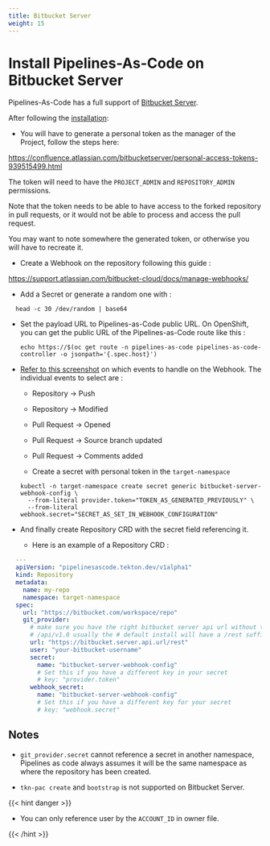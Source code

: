 ```yaml
---
title: Bitbucket Server
weight: 15
---
```

# Install Pipelines-As-Code on Bitbucket Server

Pipelines-As-Code has a full support of [Bitbucket
Server](https://www.atlassian.com/software/bitbucket/enterprise).

After following the [installation](/docs/install/installation):

* You will have to generate a personal token as the manager of the Project,
  follow the steps here:

<https://confluence.atlassian.com/bitbucketserver/personal-access-tokens-939515499.html>

The token will need to have the `PROJECT_ADMIN` and `REPOSITORY_ADMIN` permissions.

Note that the token needs to be able to have access to the forked repository in
pull requests, or it would not be able to process and access the pull request.

You may want to note somewhere the generated token, or otherwise you will have to
recreate it.

* Create a Webhook on the repository following this guide :

<https://support.atlassian.com/bitbucket-cloud/docs/manage-webhooks/>

* Add a Secret or generate a random one with :

```shell
  head -c 30 /dev/random | base64
```

* Set the payload URL to Pipelines-as-Code public URL. On OpenShift, you can get the
  public URL of the Pipelines-as-Code route like this :

  ```shell
  echo https://$(oc get route -n pipelines-as-code pipelines-as-code-controller -o jsonpath='{.spec.host}')
  ```

* [Refer to this screenshot](/images/bitbucket-server-create-webhook.png) on
  which events to handle on the Webhook. The individual events to select are :

  * Repository -> Push
  * Repository -> Modified
  * Pull Request -> Opened
  * Pull Request -> Source branch updated
  * Pull Request -> Comments added

  * Create a secret with personal token in the `target-namespace`

  ```shell
  kubectl -n target-namespace create secret generic bitbucket-server-webhook-config \
    --from-literal provider.token="TOKEN_AS_GENERATED_PREVIOUSLY" \
    --from-literal webhook.secret="SECRET_AS_SET_IN_WEBHOOK_CONFIGURATION"
  ```

* And finally create Repository CRD with the secret field referencing it.

  * Here is an example of a Repository CRD :

```yaml
  ---
  apiVersion: "pipelinesascode.tekton.dev/v1alpha1"
  kind: Repository
  metadata:
    name: my-repo
    namespace: target-namespace
  spec:
    url: "https://bitbucket.com/workspace/repo"
    git_provider:
      # make sure you have the right bitbucket server api url without the
      # /api/v1.0 usually the # default install will have a /rest suffix
      url: "https://bitbucket.server.api.url/rest"
      user: "your-bitbucket-username"
      secret:
        name: "bitbucket-server-webhook-config"
        # Set this if you have a different key in your secret
        # key: "provider.token"
      webhook_secret:
        name: "bitbucket-server-webhook-config"
        # Set this if you have a different key for your secret
        # key: "webhook.secret"
```

## Notes

* `git_provider.secret` cannot reference a secret in another namespace,
  Pipelines as code always assumes it will be the same namespace as where the
  repository has been created.

* `tkn-pac create` and `bootstrap` is not supported on Bitbucket Server.

{{< hint danger >}}

* You can only reference user by the `ACCOUNT_ID` in owner file.

{{< /hint >}}
